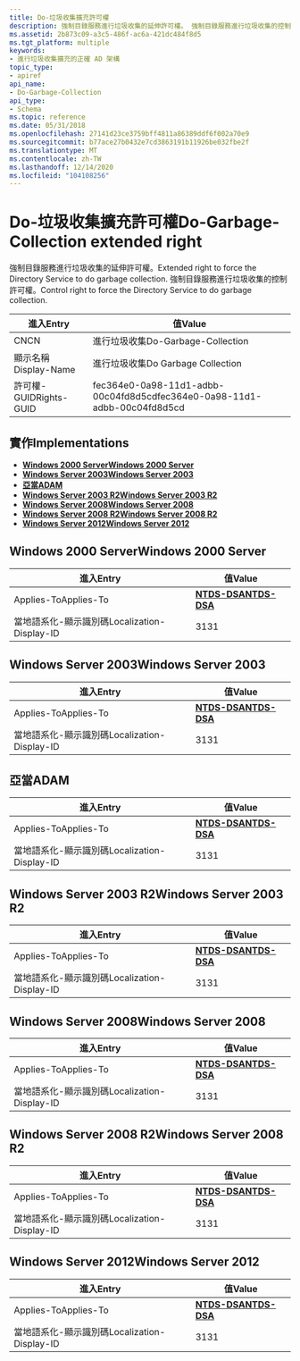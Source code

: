 ```yaml
---
title: Do-垃圾收集擴充許可權
description: 強制目錄服務進行垃圾收集的延伸許可權。 強制目錄服務進行垃圾收集的控制許可權。
ms.assetid: 2b873c09-a3c5-486f-ac6a-421dc484f8d5
ms.tgt_platform: multiple
keywords:
- 進行垃圾收集擴充的正確 AD 架構
topic_type:
- apiref
api_name:
- Do-Garbage-Collection
api_type:
- Schema
ms.topic: reference
ms.date: 05/31/2018
ms.openlocfilehash: 27141d23ce3759bff4811a86389ddf6f002a70e9
ms.sourcegitcommit: b77ace27b0432e7cd3863191b11926be032fbe2f
ms.translationtype: MT
ms.contentlocale: zh-TW
ms.lasthandoff: 12/14/2020
ms.locfileid: "104108256"
---
```

# <a name="do-garbage-collection-extended-right"></a><span data-ttu-id="b8c05-105">Do-垃圾收集擴充許可權</span><span class="sxs-lookup"><span data-stu-id="b8c05-105">Do-Garbage-Collection extended right</span></span>

<span data-ttu-id="b8c05-106">強制目錄服務進行垃圾收集的延伸許可權。</span><span class="sxs-lookup"><span data-stu-id="b8c05-106">Extended right to force the Directory Service to do garbage collection.</span></span> <span data-ttu-id="b8c05-107">強制目錄服務進行垃圾收集的控制許可權。</span><span class="sxs-lookup"><span data-stu-id="b8c05-107">Control right to force the Directory Service to do garbage collection.</span></span>



| <span data-ttu-id="b8c05-108">進入</span><span class="sxs-lookup"><span data-stu-id="b8c05-108">Entry</span></span> | <span data-ttu-id="b8c05-109">值</span><span class="sxs-lookup"><span data-stu-id="b8c05-109">Value</span></span> |
|--------------|--------------------------------------|
| <span data-ttu-id="b8c05-110">CN</span><span class="sxs-lookup"><span data-stu-id="b8c05-110">CN</span></span>           | <span data-ttu-id="b8c05-111">進行垃圾收集</span><span class="sxs-lookup"><span data-stu-id="b8c05-111">Do-Garbage-Collection</span></span>                |
| <span data-ttu-id="b8c05-112">顯示名稱</span><span class="sxs-lookup"><span data-stu-id="b8c05-112">Display-Name</span></span> | <span data-ttu-id="b8c05-113">進行垃圾收集</span><span class="sxs-lookup"><span data-stu-id="b8c05-113">Do Garbage Collection</span></span>                |
| <span data-ttu-id="b8c05-114">許可權-GUID</span><span class="sxs-lookup"><span data-stu-id="b8c05-114">Rights-GUID</span></span>  | <span data-ttu-id="b8c05-115">fec364e0-0a98-11d1-adbb-00c04fd8d5cd</span><span class="sxs-lookup"><span data-stu-id="b8c05-115">fec364e0-0a98-11d1-adbb-00c04fd8d5cd</span></span> |



## <a name="implementations"></a><span data-ttu-id="b8c05-116">實作</span><span class="sxs-lookup"><span data-stu-id="b8c05-116">Implementations</span></span>

-   [<span data-ttu-id="b8c05-117">**Windows 2000 Server**</span><span class="sxs-lookup"><span data-stu-id="b8c05-117">**Windows 2000 Server**</span></span>](#windows-2000-server)
-   [<span data-ttu-id="b8c05-118">**Windows Server 2003**</span><span class="sxs-lookup"><span data-stu-id="b8c05-118">**Windows Server 2003**</span></span>](#windows-server-2003)
-   [<span data-ttu-id="b8c05-119">**亞當**</span><span class="sxs-lookup"><span data-stu-id="b8c05-119">**ADAM**</span></span>](#adam)
-   [<span data-ttu-id="b8c05-120">**Windows Server 2003 R2**</span><span class="sxs-lookup"><span data-stu-id="b8c05-120">**Windows Server 2003 R2**</span></span>](#windows-server-2003-r2)
-   [<span data-ttu-id="b8c05-121">**Windows Server 2008**</span><span class="sxs-lookup"><span data-stu-id="b8c05-121">**Windows Server 2008**</span></span>](#windows-server-2008)
-   [<span data-ttu-id="b8c05-122">**Windows Server 2008 R2**</span><span class="sxs-lookup"><span data-stu-id="b8c05-122">**Windows Server 2008 R2**</span></span>](#windows-server-2008-r2)
-   [<span data-ttu-id="b8c05-123">**Windows Server 2012**</span><span class="sxs-lookup"><span data-stu-id="b8c05-123">**Windows Server 2012**</span></span>](#windows-server-2012)

## <a name="windows-2000-server"></a><span data-ttu-id="b8c05-124">Windows 2000 Server</span><span class="sxs-lookup"><span data-stu-id="b8c05-124">Windows 2000 Server</span></span>



| <span data-ttu-id="b8c05-125">進入</span><span class="sxs-lookup"><span data-stu-id="b8c05-125">Entry</span></span> | <span data-ttu-id="b8c05-126">值</span><span class="sxs-lookup"><span data-stu-id="b8c05-126">Value</span></span> |
|-------------------------|------------------------------------------|
| <span data-ttu-id="b8c05-127">Applies-To</span><span class="sxs-lookup"><span data-stu-id="b8c05-127">Applies-To</span></span>              | [<span data-ttu-id="b8c05-128">**NTDS-DSA**</span><span class="sxs-lookup"><span data-stu-id="b8c05-128">**NTDS-DSA**</span></span>](c-ntdsdsa.md)<br/> |
| <span data-ttu-id="b8c05-129">當地語系化-顯示識別碼</span><span class="sxs-lookup"><span data-stu-id="b8c05-129">Localization-Display-ID</span></span> | <span data-ttu-id="b8c05-130">31</span><span class="sxs-lookup"><span data-stu-id="b8c05-130">31</span></span>                                       |



## <a name="windows-server-2003"></a><span data-ttu-id="b8c05-131">Windows Server 2003</span><span class="sxs-lookup"><span data-stu-id="b8c05-131">Windows Server 2003</span></span>



| <span data-ttu-id="b8c05-132">進入</span><span class="sxs-lookup"><span data-stu-id="b8c05-132">Entry</span></span> | <span data-ttu-id="b8c05-133">值</span><span class="sxs-lookup"><span data-stu-id="b8c05-133">Value</span></span> |
|-------------------------|------------------------------------------|
| <span data-ttu-id="b8c05-134">Applies-To</span><span class="sxs-lookup"><span data-stu-id="b8c05-134">Applies-To</span></span>              | [<span data-ttu-id="b8c05-135">**NTDS-DSA**</span><span class="sxs-lookup"><span data-stu-id="b8c05-135">**NTDS-DSA**</span></span>](c-ntdsdsa.md)<br/> |
| <span data-ttu-id="b8c05-136">當地語系化-顯示識別碼</span><span class="sxs-lookup"><span data-stu-id="b8c05-136">Localization-Display-ID</span></span> | <span data-ttu-id="b8c05-137">31</span><span class="sxs-lookup"><span data-stu-id="b8c05-137">31</span></span>                                       |



## <a name="adam"></a><span data-ttu-id="b8c05-138">亞當</span><span class="sxs-lookup"><span data-stu-id="b8c05-138">ADAM</span></span>



| <span data-ttu-id="b8c05-139">進入</span><span class="sxs-lookup"><span data-stu-id="b8c05-139">Entry</span></span> | <span data-ttu-id="b8c05-140">值</span><span class="sxs-lookup"><span data-stu-id="b8c05-140">Value</span></span> |
|-------------------------|------------------------------------------|
| <span data-ttu-id="b8c05-141">Applies-To</span><span class="sxs-lookup"><span data-stu-id="b8c05-141">Applies-To</span></span>              | [<span data-ttu-id="b8c05-142">**NTDS-DSA**</span><span class="sxs-lookup"><span data-stu-id="b8c05-142">**NTDS-DSA**</span></span>](c-ntdsdsa.md)<br/> |
| <span data-ttu-id="b8c05-143">當地語系化-顯示識別碼</span><span class="sxs-lookup"><span data-stu-id="b8c05-143">Localization-Display-ID</span></span> | <span data-ttu-id="b8c05-144">31</span><span class="sxs-lookup"><span data-stu-id="b8c05-144">31</span></span>                                       |



## <a name="windows-server-2003-r2"></a><span data-ttu-id="b8c05-145">Windows Server 2003 R2</span><span class="sxs-lookup"><span data-stu-id="b8c05-145">Windows Server 2003 R2</span></span>



| <span data-ttu-id="b8c05-146">進入</span><span class="sxs-lookup"><span data-stu-id="b8c05-146">Entry</span></span> | <span data-ttu-id="b8c05-147">值</span><span class="sxs-lookup"><span data-stu-id="b8c05-147">Value</span></span> |
|-------------------------|------------------------------------------|
| <span data-ttu-id="b8c05-148">Applies-To</span><span class="sxs-lookup"><span data-stu-id="b8c05-148">Applies-To</span></span>              | [<span data-ttu-id="b8c05-149">**NTDS-DSA**</span><span class="sxs-lookup"><span data-stu-id="b8c05-149">**NTDS-DSA**</span></span>](c-ntdsdsa.md)<br/> |
| <span data-ttu-id="b8c05-150">當地語系化-顯示識別碼</span><span class="sxs-lookup"><span data-stu-id="b8c05-150">Localization-Display-ID</span></span> | <span data-ttu-id="b8c05-151">31</span><span class="sxs-lookup"><span data-stu-id="b8c05-151">31</span></span>                                       |



## <a name="windows-server-2008"></a><span data-ttu-id="b8c05-152">Windows Server 2008</span><span class="sxs-lookup"><span data-stu-id="b8c05-152">Windows Server 2008</span></span>



| <span data-ttu-id="b8c05-153">進入</span><span class="sxs-lookup"><span data-stu-id="b8c05-153">Entry</span></span> | <span data-ttu-id="b8c05-154">值</span><span class="sxs-lookup"><span data-stu-id="b8c05-154">Value</span></span> |
|-------------------------|------------------------------------------|
| <span data-ttu-id="b8c05-155">Applies-To</span><span class="sxs-lookup"><span data-stu-id="b8c05-155">Applies-To</span></span>              | [<span data-ttu-id="b8c05-156">**NTDS-DSA**</span><span class="sxs-lookup"><span data-stu-id="b8c05-156">**NTDS-DSA**</span></span>](c-ntdsdsa.md)<br/> |
| <span data-ttu-id="b8c05-157">當地語系化-顯示識別碼</span><span class="sxs-lookup"><span data-stu-id="b8c05-157">Localization-Display-ID</span></span> | <span data-ttu-id="b8c05-158">31</span><span class="sxs-lookup"><span data-stu-id="b8c05-158">31</span></span>                                       |



## <a name="windows-server-2008-r2"></a><span data-ttu-id="b8c05-159">Windows Server 2008 R2</span><span class="sxs-lookup"><span data-stu-id="b8c05-159">Windows Server 2008 R2</span></span>



| <span data-ttu-id="b8c05-160">進入</span><span class="sxs-lookup"><span data-stu-id="b8c05-160">Entry</span></span> | <span data-ttu-id="b8c05-161">值</span><span class="sxs-lookup"><span data-stu-id="b8c05-161">Value</span></span> |
|-------------------------|------------------------------------------|
| <span data-ttu-id="b8c05-162">Applies-To</span><span class="sxs-lookup"><span data-stu-id="b8c05-162">Applies-To</span></span>              | [<span data-ttu-id="b8c05-163">**NTDS-DSA**</span><span class="sxs-lookup"><span data-stu-id="b8c05-163">**NTDS-DSA**</span></span>](c-ntdsdsa.md)<br/> |
| <span data-ttu-id="b8c05-164">當地語系化-顯示識別碼</span><span class="sxs-lookup"><span data-stu-id="b8c05-164">Localization-Display-ID</span></span> | <span data-ttu-id="b8c05-165">31</span><span class="sxs-lookup"><span data-stu-id="b8c05-165">31</span></span>                                       |



## <a name="windows-server-2012"></a><span data-ttu-id="b8c05-166">Windows Server 2012</span><span class="sxs-lookup"><span data-stu-id="b8c05-166">Windows Server 2012</span></span>



| <span data-ttu-id="b8c05-167">進入</span><span class="sxs-lookup"><span data-stu-id="b8c05-167">Entry</span></span> | <span data-ttu-id="b8c05-168">值</span><span class="sxs-lookup"><span data-stu-id="b8c05-168">Value</span></span> |
|-------------------------|------------------------------------------|
| <span data-ttu-id="b8c05-169">Applies-To</span><span class="sxs-lookup"><span data-stu-id="b8c05-169">Applies-To</span></span>              | [<span data-ttu-id="b8c05-170">**NTDS-DSA**</span><span class="sxs-lookup"><span data-stu-id="b8c05-170">**NTDS-DSA**</span></span>](c-ntdsdsa.md)<br/> |
| <span data-ttu-id="b8c05-171">當地語系化-顯示識別碼</span><span class="sxs-lookup"><span data-stu-id="b8c05-171">Localization-Display-ID</span></span> | <span data-ttu-id="b8c05-172">31</span><span class="sxs-lookup"><span data-stu-id="b8c05-172">31</span></span>                                       |



 

 





